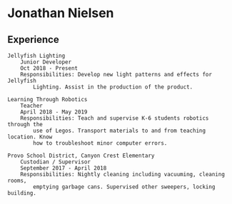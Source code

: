# Jonathan Nielsen


## Experience
    Jellyfish Lighting
        Junior Developer
        Oct 2018 - Present
        Responsibilities: Develop new light patterns and effects for Jellyfish
            Lighting. Assist in the production of the product.
    
    Learning Through Robotics
        Teacher
        April 2018 - May 2019
        Responsibilities: Teach and supervise K-6 students robotics through the
            use of Legos. Transport materials to and from teaching location. Know
            how to troubleshoot minor computer errors.
    
    Provo School District, Canyon Crest Elementary
        Custodian / Supervisor
        September 2017 - April 2018
        Responsibilities: Nightly cleaning including vacuuming, cleaning rooms,
            emptying garbage cans. Supervised other sweepers, locking building.
